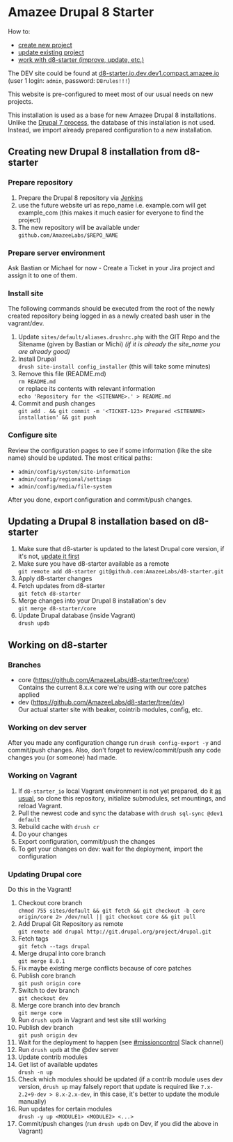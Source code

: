 # Amazee Drupal 8 Starter

How to:

- [create new project](#user-content-create-new)
- [update existing project](#user-content-update-existing)
- [work with d8-starter (improve, update, etc.)](#user-content-improve-starter)

The DEV site could be found at [d8-starter.io.dev.dev1.compact.amazee.io](http://d8-starter.io.dev.dev1.compact.amazee.io/) (user 1 login: `admin`, password: `D8rules!!!`)

This website is pre-configured to meet most of our usual needs on new projects.

This installation is used as a base for new Amazee Drupal 8 installations. Unlike the [Drupal 7 process](https://github.com/AmazeeLabs/new-site.com#readme), the database of this installation is not used. Instead, we import already prepared configuration to a new installation.

## <a name="create-new"></a>Creating new Drupal 8 installation from d8-starter

### Prepare repository
1. Prepare the Drupal 8 repository via [Jenkins](http://jenkins.amazee.io/job/AmazeeIO-SetupD8Github/build?delay=0sec)
2. use the future website url as repo_name i.e. example.com will get example_com (this makes it much easier for everyone to find the project)
3. The new repository will be available under `github.com/AmazeeLabs/$REPO_NAME`


### Prepare server environment

Ask Bastian or Michael for now - Create a Ticket in your Jira project and assign it to one of them.

### Install site

The following commands should be executed from the root of the newly created repository being logged in as a newly created bash user in the vagrant/dev.

1. Update `sites/default/aliases.drushrc.php` with the GIT Repo and the Sitename (given by Bastian or Michi) *(if it is already the site_name you are already good)*
1. Install Drupal  
`drush site-install config_installer` (this will take some minutes)
1. Remove this file (README.md)  
`rm README.md`  
or replace its contents with relevant information  
`echo 'Repository for the <SITENAME>.' > README.md`
1. Commit and push changes  
`git add . && git commit -m '<TICKET-123> Prepared <SITENAME> installation' && git push`

### Configure site

Review the configuration pages to see if some information (like the site name) should be updated. The most critical paths:

- `admin/config/system/site-information`
- `admin/config/regional/settings`
- `admin/config/media/file-system`

After you done, export configuration and commit/push changes.

##  <a name="update-existing"></a>Updating a Drupal 8 installation based on d8-starter

1. Make sure that d8-starter is updated to the latest Drupal core version, if it's not, [update it first](#user-content-update-starter-core)
1. Make sure you have d8-starter available as a remote  
`git remote add d8-starter git@github.com:AmazeeLabs/d8-starter.git`
1. Apply d8-starter changes
  1. Fetch updates from d8-starter  
  `git fetch d8-starter`
  1. Merge changes into your Drupal 8 installation's dev  
  `git merge d8-starter/core`
  1. Update Drupal database (inside Vagrant)  
  `drush updb`

##  <a name="improve-starter"></a>Working on d8-starter

### Branches

- core (https://github.com/AmazeeLabs/d8-starter/tree/core)  
  Contains the current 8.x.x core we're using with our core patches applied
- dev (https://github.com/AmazeeLabs/d8-starter/tree/dev)  
  Our actual starter site with beaker, cointrib modules, config, etc.

### Working on dev server

After you made any configuration change run `drush config-export -y` and commit/push changes. Also, don't forget to review/commit/push any code changes you (or someone) had made.

### Working on Vagrant

1. If `d8-starter_io` local Vagrant environment is not yet prepared, do it [as usual](http://confluence.amazeelabs.com/display/KNOWLEDGE/Amazee.IO+Vagrant), so clone this repository, initialize submodules, set mountings, and reload Vagrant.
1. Pull the newest code and sync the database with `drush sql-sync @dev1 default`
1. Rebuild cache with `drush cr`
1. Do your changes
1. Export configuration, commit/push the changes
1. To get your changes on dev: wait for the deployment, import the configuration

### <a name="update-starter-core">Updating Drupal core

Do this in the Vagrant!

1. Checkout core branch  
`chmod 755 sites/default && git fetch && git checkout -b core origin/core 2> /dev/null || git checkout core && git pull`
1. Add Drupal Git Repository as remote  
`git remote add drupal http://git.drupal.org/project/drupal.git`
1. Fetch tags  
`git fetch --tags drupal`
1. Merge drupal into core branch  
`git merge 8.0.1`
1. Fix maybe existing merge conflicts because of core patches
1. Publish core branch  
`git push origin core`
1. Switch to dev branch  
`git checkout dev`
1. Merge core branch into dev branch  
`git merge core`
1. Run `drush updb` in Vagrant and test site still working
1. Publish dev branch  
`git push origin dev`
1. Wait for the deployment to happen (see [#missioncontrol](https://amazee.slack.com/messages/missioncontrol/) Slack channel)
1. Run `drush updb` at the @dev server
1. Update contrib modules
  1. Get list of available updates  
    `drush -n up`
  1. Check which modules should be updated (if a contrib module uses dev version, `drush up` may falsely report that update is required like `7.x-2.2+9-dev > 8.x-2.x-dev`, in this case, it's better to update the module manually)
  1. Run updates for certain modules  
    `drush -y up <MODULE1> <MODULE2> <...>`
  1. Commit/push changes (run `drush updb` on Dev, if you did the above in Vagrant)
